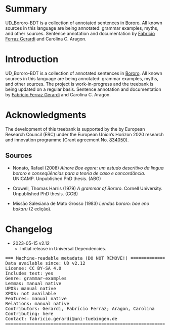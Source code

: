 # Summary

UD_Bororo-BDT is a collection of annotated sentences in [Bororo](https://glottolog.org/resource/languoid/id/boro1282). All known sources in this language are being annotated: grammar examples, myths, and other sources. Sentence annotation and documentation by [Fabrício Ferraz Gerardi](https://languagestructure.github.io) and Carolina C. Aragon.

# Introduction

UD_Bororo-BDT is a collection of annotated sentences in [Bororo](https://glottolog.org/resource/languoid/id/boro1282). All known sources in this language are being annotated: grammar examples, myths, and other sources. The project is work-in-progress and the treebank is being updated on a regular basis.  Sentence annotation and documentation by [Fabrício Ferraz Gerardi](https://languagestructure.github.io) and Carolina C. Aragon.


# Acknowledgments

The development of this treebank is supported by the by European Research Council (ERC) under the European Union’s Horizon 2020 research and innovation programme (Grant agreement No. [834050](https://uni-tuebingen.de/fakultaeten/philosophische-fakultaet/fachbereiche/neuphilologie/seminar-fuer-sprachwissenschaft/arbeitsbereiche/allg-sprachwissenschaft/projekte/crosslingference/)).

## Sources

* Nonato, Rafael (2008) _Ainore Boe egore: um estudo descritivo da língua bororo e conseqüências para a
teoria de caso e concordância_. UNICAMP. Unpublished PhD thesis. (ABG)

* Crowell, Thomas Harris (1979) _A grammar of Bororo_. Cornell University. Unpublished PhD thesis. (CGB)

* Missão Salesiana de Mato Grosso (1983) _Lendas bororo: boe eno bakaru_ (2 edição).


# Changelog

* 2023-05-15 v2.12
  * Initial release in Universal Dependencies.


<pre>
=== Machine-readable metadata (DO NOT REMOVE!) ================================
Data available since: UD v2.12
License: CC BY-SA 4.0
Includes text: yes
Genre: grammar-examples
Lemmas: manual native
UPOS: manual native
XPOS: not available
Features: manual native
Relations: manual native
Contributors: Gerardi, Fabrício Ferraz; Aragon, Carolina
Contributing: here
Contact: fabricio.gerardi@uni-tuebingen.de
===============================================================================
</pre>
